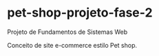 # pet-shop-projeto-fase-2

Projeto de Fundamentos de Sistemas Web

Conceito de site e-commerce estilo Pet shop.
